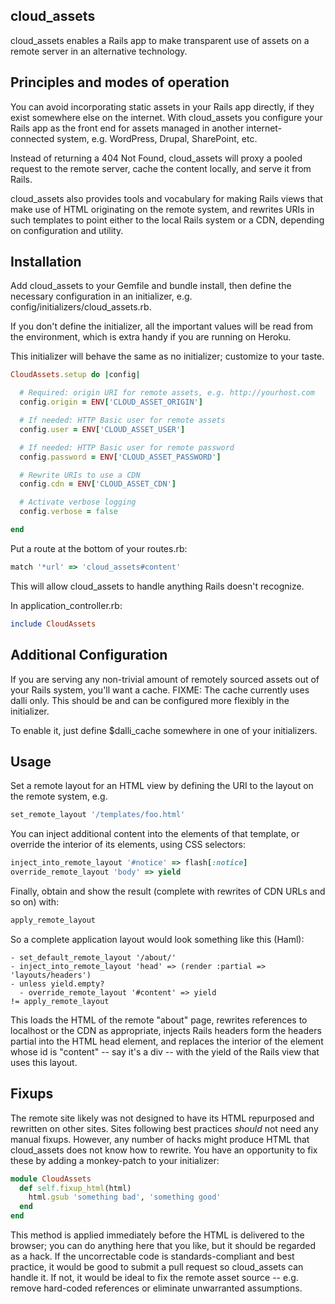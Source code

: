 ## cloud_assets

cloud_assets enables a Rails app to make transparent use of
assets on a remote server in an alternative technology.

## Principles and modes of operation

You can avoid incorporating static assets in your Rails
app directly, if they exist somewhere else on the internet.
With cloud_assets you configure your Rails app as the
front end for assets managed in another internet-connected
system, e.g. WordPress, Drupal, SharePoint, etc.

Instead of returning a 404 Not Found, cloud_assets will
proxy a pooled request to the remote server, cache the
content locally, and serve it from Rails.

cloud_assets also provides tools and vocabulary for making
Rails views that make use of HTML originating on the
remote system, and rewrites URIs in such templates to
point either to the local Rails system or a CDN, depending
on configuration and utility.

## Installation

Add cloud_assets to your Gemfile and bundle install, then
define the necessary configuration in an initializer,
e.g. config/initializers/cloud_assets.rb.

If you don't define the initializer, all the important
values will be read from the environment, which is extra
handy if you are running on Heroku.

This initializer will behave the same as no initializer;
customize to your taste.

```ruby
CloudAssets.setup do |config|

  # Required: origin URI for remote assets, e.g. http://yourhost.com
  config.origin = ENV['CLOUD_ASSET_ORIGIN']

  # If needed: HTTP Basic user for remote assets
  config.user = ENV['CLOUD_ASSET_USER']

  # If needed: HTTP Basic user for remote password
  config.password = ENV['CLOUD_ASSET_PASSWORD']

  # Rewrite URIs to use a CDN
  config.cdn = ENV['CLOUD_ASSET_CDN']

  # Activate verbose logging
  config.verbose = false

end
```

Put a route at the bottom of your routes.rb:

```ruby
match '*url' => 'cloud_assets#content'
```

This will allow cloud_assets to handle anything Rails
doesn't recognize.

In application_controller.rb:

```ruby
include CloudAssets
```

## Additional Configuration

If you are serving any non-trivial amount of remotely
sourced assets out of your Rails system, you'll want a cache.
FIXME: The cache currently uses dalli only. This should be
and can be configured more flexibly in the initializer.

To enable it, just define $dalli_cache somewhere in one of
your initializers.

## Usage

Set a remote layout for an HTML view by defining the URI to
the layout on the remote system, e.g.

```ruby
set_remote_layout '/templates/foo.html'
```

You can inject additional content into the elements of that
template, or override the interior of its elements, using CSS
selectors:

```ruby
inject_into_remote_layout '#notice' => flash[:notice]
override_remote_layout 'body' => yield
```

Finally, obtain and show the result (complete with rewrites
of CDN URLs and so on) with:

```ruby
apply_remote_layout
```

So a complete application layout would look something like this (Haml):

```
- set_default_remote_layout '/about/'
- inject_into_remote_layout 'head' => (render :partial => 'layouts/headers')
- unless yield.empty?
  - override_remote_layout '#content' => yield
!= apply_remote_layout
```

This loads the HTML of the remote "about" page, rewrites references to
localhost or the CDN as appropriate, injects Rails headers form the
headers partial into the HTML head element, and replaces the interior
of the element whose id is "content" -- say it's a div -- with the
yield of the Rails view that uses this layout.

## Fixups

The remote site likely was not designed to have its HTML repurposed and
rewritten on other sites. Sites following best practices *should* not
need any manual fixups. However, any number of hacks might produce HTML
that cloud_assets does not know how to rewrite. You have an opportunity
to fix these by adding a monkey-patch to your initializer:

```ruby
module CloudAssets
  def self.fixup_html(html)
    html.gsub 'something bad', 'something good'
  end
end
```

This method is applied immediately before the HTML is delivered to the
browser; you can do anything here that you like, but it should be
regarded as a hack. If the uncorrectable code is standards-compliant
and best practice, it would be good to submit a pull request so
cloud_assets can handle it. If not, it would be ideal to fix the
remote asset source -- e.g. remove hard-coded references or eliminate
unwarranted assumptions.
